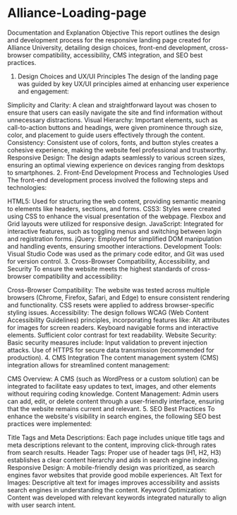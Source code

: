 # Alliance-Loading-page
Documentation and Explanation
Objective
This report outlines the design and development process for the responsive landing page created for Alliance University, detailing design choices, front-end development, cross-browser compatibility, accessibility, CMS integration, and SEO best practices.

1. Design Choices and UX/UI Principles
The design of the landing page was guided by key UX/UI principles aimed at enhancing user experience and engagement:

Simplicity and Clarity: A clean and straightforward layout was chosen to ensure that users can easily navigate the site and find information without unnecessary distractions.
Visual Hierarchy: Important elements, such as call-to-action buttons and headings, were given prominence through size, color, and placement to guide users effectively through the content.
Consistency: Consistent use of colors, fonts, and button styles creates a cohesive experience, making the website feel professional and trustworthy.
Responsive Design: The design adapts seamlessly to various screen sizes, ensuring an optimal viewing experience on devices ranging from desktops to smartphones.
2. Front-End Development Process and Technologies Used
The front-end development process involved the following steps and technologies:

HTML5: Used for structuring the web content, providing semantic meaning to elements like headers, sections, and forms.
CSS3: Styles were created using CSS to enhance the visual presentation of the webpage. Flexbox and Grid layouts were utilized for responsive design.
JavaScript: Integrated for interactive features, such as toggling menus and switching between login and registration forms.
jQuery: Employed for simplified DOM manipulation and handling events, ensuring smoother interactions.
Development Tools: Visual Studio Code was used as the primary code editor, and Git was used for version control.
3. Cross-Browser Compatibility, Accessibility, and Security
To ensure the website meets the highest standards of cross-browser compatibility and accessibility:

Cross-Browser Compatibility: The website was tested across multiple browsers (Chrome, Firefox, Safari, and Edge) to ensure consistent rendering and functionality. CSS resets were applied to address browser-specific styling issues.
Accessibility: The design follows WCAG (Web Content Accessibility Guidelines) principles, incorporating features like:
Alt attributes for images for screen readers.
Keyboard navigable forms and interactive elements.
Sufficient color contrast for text readability.
Website Security: Basic security measures include:
Input validation to prevent injection attacks.
Use of HTTPS for secure data transmission (recommended for production).
4. CMS Integration
The content management system (CMS) integration allows for streamlined content management:

CMS Overview: A CMS (such as WordPress or a custom solution) can be integrated to facilitate easy updates to text, images, and other elements without requiring coding knowledge.
Content Management: Admin users can add, edit, or delete content through a user-friendly interface, ensuring that the website remains current and relevant.
5. SEO Best Practices
To enhance the website's visibility in search engines, the following SEO best practices were implemented:

Title Tags and Meta Descriptions: Each page includes unique title tags and meta descriptions relevant to the content, improving click-through rates from search results.
Header Tags: Proper use of header tags (H1, H2, H3) establishes a clear content hierarchy and aids in search engine indexing.
Responsive Design: A mobile-friendly design was prioritized, as search engines favor websites that provide good mobile experiences.
Alt Text for Images: Descriptive alt text for images improves accessibility and assists search engines in understanding the content.
Keyword Optimization: Content was developed with relevant keywords integrated naturally to align with user search intent.
